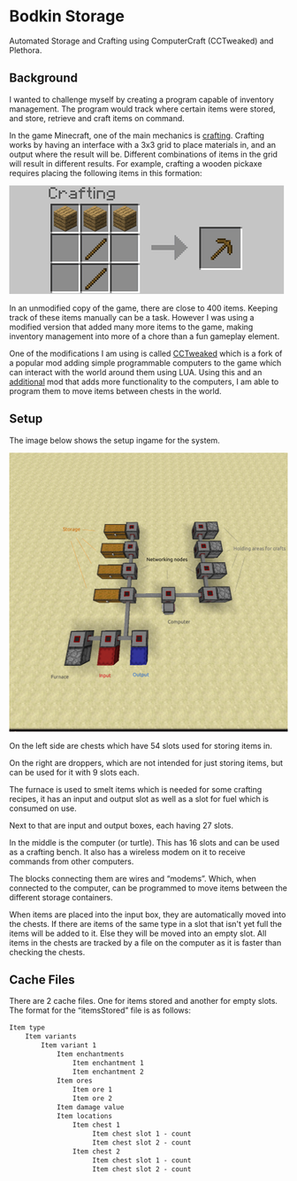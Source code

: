 # Bodkin Storage
Automated Storage and Crafting using ComputerCraft (CCTweaked) and Plethora.



## Background

I wanted to challenge myself by creating a program capable of inventory management. The program would track where certain items were stored, and store, retrieve and craft items on command.

In the game Minecraft, one of the main mechanics is [crafting](https://minecraft.gamepedia.com/Crafting). Crafting works by having an interface with a 3x3 grid to place materials in, and an output where the result will be. Different combinations of items in the grid will result in different results. For example, crafting a wooden pickaxe requires placing the following items in this formation:

![Crafting a wooden pickaxe](docs/woodenPickCraft.png)

In an unmodified copy of the game, there are close to 400 items. Keeping track of these items manually can be a task. However I was using a modified version that added many more items to the game, making inventory management into more of a chore than a fun gameplay element.

One of the modifications I am using is called [CCTweaked](https://www.curseforge.com/minecraft/mc-mods/cc-tweaked) which is a fork of a popular mod adding simple programmable computers to the game which can interact with the world around them using LUA. Using this and an [additional](https://squiddev-cc.github.io/plethora/) mod that adds more functionality to the computers, I am able to program them to move items between chests in the world.

## Setup

The image below shows the setup ingame for the system.

![Storage system setup ingame](docs/Automated%20storage%20and%20crafting%201.png)

On the left side are chests which have 54 slots used for storing items in.

On the right are droppers, which are not intended for just storing items, but can be used for it with 9 slots each.

The furnace is used to smelt items which is needed for some crafting recipes, it has an input and output slot as well as a slot for fuel which is consumed on use.

Next to that are input and output boxes, each having 27 slots.

In the middle is the computer (or turtle). This has 16 slots and can be used as a crafting bench. It also has a wireless modem on it to receive commands from other computers.

The blocks connecting them are wires and “modems”. Which, when connected to the computer, can be programmed to move items between the different storage containers.

When items are placed into the input box, they are automatically moved into the chests. If there are items of the same type in a slot that isn't yet full the items will be added to it. Else they will be moved into an empty slot. All items in the chests are tracked by a file on the computer as it is faster than checking the chests.

## Cache Files

There are 2 cache files. One for items stored and another for empty slots.
The format for the “itemsStored” file is as follows:

```
Item type
    Item variants
        Item variant 1
            Item enchantments
                Item enchantment 1
                Item enchantment 2
            Item ores
                Item ore 1
                Item ore 2
            Item damage value
            Item locations
                Item chest 1
                     Item chest slot 1 - count
                     Item chest slot 2 - count
                Item chest 2
                     Item chest slot 1 - count
                     Item chest slot 2 - count
```
